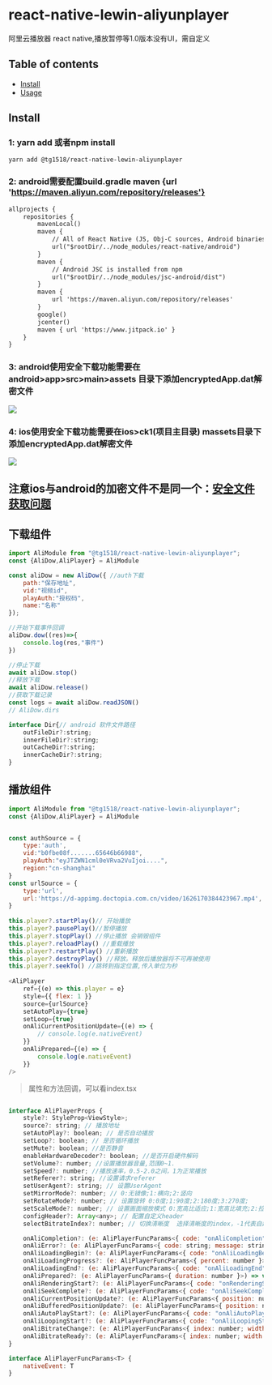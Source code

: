 # react-native-lewin-aliyunplayer
阿里云播放器 react native,播放暂停等1.0版本没有UI，需自定义


## Table of contents
- [Install](#install)
- [Usage](#usage)


## Install
### 1: yarn add 或者npm install
`yarn add @tg1518/react-native-lewin-aliyunplayer `

### 2: android需要配置build.gradle maven {url 'https://maven.aliyun.com/repository/releases'}
```xml
allprojects {
    repositories {
        mavenLocal()
        maven {
            // All of React Native (JS, Obj-C sources, Android binaries) is installed from npm
            url("$rootDir/../node_modules/react-native/android")
        }
        maven {
            // Android JSC is installed from npm
            url("$rootDir/../node_modules/jsc-android/dist")
        }
        maven {
            url 'https://maven.aliyun.com/repository/releases'
        }
        google()
        jcenter()
        maven { url 'https://www.jitpack.io' }
    }
}
```
### 3: android使用安全下载功能需要在android>app>src>main>assets 目录下添加encryptedApp.dat解密文件
<img src="https://os-c1.ccwtech.net/ck1/uploads/a924N1/image.png"><br />
### 4: ios使用安全下载功能需要在ios>ck1(项目主目录) massets目录下添加encryptedApp.dat解密文件
<img src="https://os-c1.ccwtech.net/ck1/uploads/JL9Q-1/image.png"><br />

## 注意ios与android的加密文件不是同一个：<a href="https://help.aliyun.com/document_detail/57920.html?userCode=ahxhg8oc">安全文件获取问题</a>
## 下载组件
```javascript
import AliModule from "@tg1518/react-native-lewin-aliyunplayer";
const {AliDow,AliPlayer} = AliModule

const aliDow = new AliDow({ //auth下载
    path:"保存地址",
    vid:"视频id",
    playAuth:"授权码",
    name:"名称"
});

//开始下载事件回调
aliDow.dow((res)=>{ 
    console.log(res,"事件")
})

//停止下载
await aliDow.stop()
//释放下载
await aliDow.release()
//获取下载记录
const logs = await aliDow.readJSON()
// AliDow.dirs

interface Dir{// android 软件文件路径
    outFileDir?:string; 
    innerFileDir?:string;
    outCacheDir?:string;
    innerCacheDir?:string;
}
```


## 播放组件
```javascript
import AliModule from "@tg1518/react-native-lewin-aliyunplayer";
const {AliDow,AliPlayer} = AliModule


const authSource = {
    type:'auth',
    vid:"b0fbe08f.......65646b66988",
    playAuth:"eyJTZWN1cml0eVRva2VuIjoi....",
    region:"cn-shanghai"
}
const urlSource = {
    type:'url',
    url:'https://d-appimg.doctopia.com.cn/video/1626170384423967.mp4',
}
    
this.player?.startPlay()// 开始播放
this.player?.pausePlay()//暂停播放
this.player?.stopPlay() //停止播放 会销毁组件
this.player?.reloadPlay() //重载播放
this.player?.restartPlay() //重新播放
this.player?.destroyPlay() //释放。释放后播放器将不可再被使用
this.player?.seekTo() //跳转到指定位置,传入单位为秒
    
<AliPlayer
    ref={(e) => this.player = e}
    style={{ flex: 1 }}
    source={urlSource}
    setAutoPlay={true}
    setLoop={true}
    onAliCurrentPositionUpdate={(e) => {
        // console.log(e.nativeEvent)
    }}
    onAliPrepared={(e) => {
        console.log(e.nativeEvent)
    }}
/>
```

> 属性和方法回调，可以看index.tsx

```javascript

interface AliPlayerProps {
    style?: StyleProp<ViewStyle>;
    source?: string; // 播放地址
    setAutoPlay?: boolean; // 是否自动播放
    setLoop?: boolean; // 是否循环播放
    setMute?: boolean; //是否静音
    enableHardwareDecoder?: boolean; //是否开启硬件解码
    setVolume?: number; //设置播放器音量,范围0~1.
    setSpeed?: number; //播放速率，0.5-2.0之间，1为正常播放
    setReferer?: string; //设置请求referer
    setUserAgent?: string; // 设置UserAgent
    setMirrorMode?: number; // 0:无镜像;1:横向;2:竖向
    setRotateMode?: number; // 设置旋转 0:0度;1:90度;2:180度;3:270度;
    setScaleMode?: number; // 设置画面缩放模式 0:宽高比适应;1:宽高比填充;2:拉伸填充;
    configHeader?: Array<any>; // 配置自定义header
    selectBitrateIndex?: number; // 切换清晰度  选择清晰度的index，-1代表自适应码率

    onAliCompletion?: (e: AliPlayerFuncParams<{ code: "onAliCompletion" }>) => void, // 播放完成事件
    onAliError?: (e: AliPlayerFuncParams<{ code: string; message: string }>) => void, // 出错事件
    onAliLoadingBegin?: (e: AliPlayerFuncParams<{ code: "onAliLoadingBegin" }>) => void, // 缓冲开始。
    onAliLoadingProgress?: (e: AliPlayerFuncParams<{ percent: number }>) => void, // 缓冲进度
    onAliLoadingEnd?: (e: AliPlayerFuncParams<{ code: "onAliLoadingEnd" }>) => void, // 缓冲结束
    onAliPrepared?: (e: AliPlayerFuncParams<{ duration: number }>) => void, // 准备成功事件
    onAliRenderingStart?: (e: AliPlayerFuncParams<{ code: "onRenderingStart" }>) => void, // 首帧渲染显示事件
    onAliSeekComplete?: (e: AliPlayerFuncParams<{ code: "onAliSeekComplete" }>) => void, // 拖动结束
    onAliCurrentPositionUpdate?: (e: AliPlayerFuncParams<{ position: number }>) => void, // 播放进度
    onAliBufferedPositionUpdate?: (e: AliPlayerFuncParams<{ position: number }>) => void, // 缓冲进度
    onAliAutoPlayStart?: (e: AliPlayerFuncParams<{ code: "onAliAutoPlayStart" }>) => void, // 自动播放开始
    onAliLoopingStart?: (e: AliPlayerFuncParams<{ code: "onAliLoopingStart" }>) => void, // 循环播放开始
    onAliBitrateChange?: (e: AliPlayerFuncParams<{ index: number; width: number; height: number }>) => void, // 切换清晰度
    onAliBitrateReady?: (e: AliPlayerFuncParams<{ index: number; width: number; height: number; bitrate: number }>) => void, // 获取清晰度回调
}

interface AliPlayerFuncParams<T> {
    nativeEvent: T
}

```
